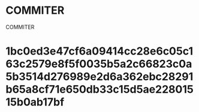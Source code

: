 # COMMITER
COMMITER






# 1bc0ed3e47cf6a09414cc28e6c05c163c2579e8f5f0035b5a2c66823c0a5b3514d276989e2d6a362ebc28291b65a8cf71e650db33c15d5ae22801515b0ab17bf
